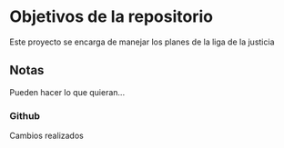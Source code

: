 # Objetivos de la repositorio

Este proyecto se encarga de manejar los planes de la liga de la justicia


## Notas
Pueden hacer lo que quieran...


### Github

Cambios realizados
